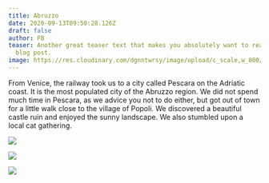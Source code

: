 ```yaml
---
title: Abruzzo
date: 2020-09-13T09:50:28.126Z
draft: false
author: FB
teaser: Another great teaser text that makes you absolutely want to read this
  blog post.
image: https://res.cloudinary.com/dgnntwrsy/image/upload/c_scale,w_800/v1603544195/IMG_20201015_131644_z7q5zs.jpg
---
```

From Venice, the railway took us to a city called Pescara on the Adriatic coast. It is the most populated city of the Abruzzo region. We did not spend much time in Pescara, as we advice you not to do either, but got out of town for a little walk close to the village of Popoli. We discovered a beautiful castle ruin and enjoyed the sunny landscape. We also stumbled upon a local cat gathering.

![](https://res.cloudinary.com/dgnntwrsy/image/upload/c_scale,w_800/v1603544195/IMG_20201015_131644_z7q5zs.jpg)

![](https://res.cloudinary.com/dgnntwrsy/image/upload/c_scale,w_800/v1603544573/IMG_20201015_133124_xtxbfn.jpg)

![](https://res.cloudinary.com/dgnntwrsy/image/upload/c_scale,w_800/v1603544616/IMG_20201015_144127_erre0i.jpg)